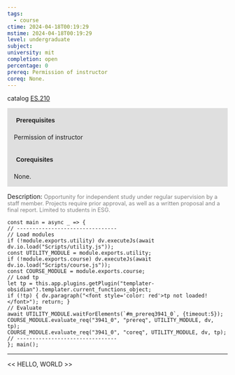 ```yaml
---
tags:
  - course
ctime: 2024-04-18T00:19:29
mstime: 2024-04-18T00:19:29
level: undergraduate
subject: 
university: mit
completion: open
percentage: 0
prereq: Permission of instructor
coreq: None.
---
```


catalog [ES.210](http://student.mit.edu/catalog/mESa.html#ES.210)

<span style="display: block; padding: 15px; background-color: rgb(100, 100, 100, 0.2);"><font id="m_prereq3941_0" style="display: block; font-family: Arial, sans-serif; font-weight: bold; padding: 5px">Prerequisites</font><br><span id="prereq3941_0">Permission of instructor</span></span>
<span style="display: block; padding: 15px; background-color: rgb(100, 100, 100, 0.2);"><font id="m_coreq3941_0" style="display: block; font-family: Arial, sans-serif; font-weight: bold; padding: 5px">Corequisites</font><br><span id="coreq3941_0">None.</span></span>

<font style="">Description:</font>
<font style="color: grey; font-size: 0.8rem;">Opportunity for independent study under regular supervision by a staff member. Projects require prior approval, as well as a written proposal and a final report. Limited to students in ESG.</font>

```dataviewjs
const main = async _ => {
// --------------------------------
// Load modules
if (!module.exports.utility) dv.executeJs(await dv.io.load("Scripts/utility.js"));
const UTILITY_MODULE = module.exports.utility;
if (!module.exports.course) dv.executeJs(await dv.io.load("Scripts/course.js"));
const COURSE_MODULE = module.exports.course;
// Load tp
let tp = this.app.plugins.getPlugin("templater-obsidian").templater.current_functions_object;
if (!tp) { dv.paragraph("<font style='color: red'>tp not loaded!</font>"); return; }
// Evaluate
await UTILITY_MODULE.waitForElements(`#m_prereq3941_0`, {timeout:5});
COURSE_MODULE.evaluate_req("3941_0", "prereq", UTILITY_MODULE, dv, tp);
COURSE_MODULE.evaluate_req("3941_0", "coreq", UTILITY_MODULE, dv, tp);
// --------------------------------
}; main();
```

---

<< HELLO, WORLD >>
